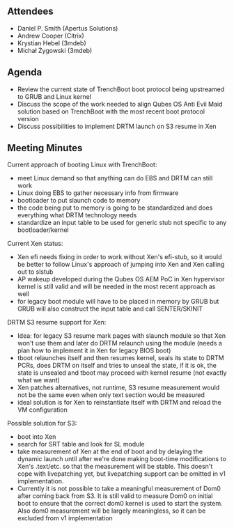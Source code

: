 ## Attendees

- Daniel P. Smith (Apertus Solutions)
- Andrew Cooper (Citrix)
- Krystian Hebel (3mdeb)
- Michał Żygowski (3mdeb)

## Agenda

- Review the current state of TrenchBoot boot protocol being upstreamed to GRUB
  and Linux kernel
- Discuss the scope of the work needed to align Qubes OS Anti Evil Maid
  solution based on TrenchBoot with the most recent boot protocol version
- Discuss possibilities to implement DRTM launch on S3 resume in Xen

## Meeting Minutes

Current approach of booting Linux with TrenchBoot:

- meet Linux demand so that anything can do EBS and DRTM can still work
- Linux doing EBS to gather necessary info from firmware
- bootloader to put slaunch code to memory
- the code being put to memory is going to be standardized and does everything
  what DRTM technology needs
- standardize an input table to be used for generic stub not specific to any
  bootloader/kernel

Current Xen status:

- Xen efi needs fixing in order to work without Xen's efi-stub, so it would be
  better to follow Linux's approach of jumping into Xen and Xen calling out to
  slstub
- AP wakeup developed during the Qubes OS AEM PoC in Xen hypervisor kernel is
  still valid and will be needed in the most recent approach as well
- for legacy boot module will have to be placed in memory by GRUB but GRUB will
  also construct the input table and call SENTER/SKINIT

DRTM S3 resume support for Xen:

- Idea: for legacy S3 resume mark pages with slaunch module so that Xen won't
  use them and later do DRTM relaunch using the module (needs a plan how to
  implement it in Xen for legacy BIOS boot)
- tboot relaunches itself and then resumes kernel, seals its state to DRTM
  PCRs, does DRTM on itself and tries to unseal the state, if it is ok, the
  state is unsealed and tboot may proceed with kernel resume (not exactly what
  we want)
- Xen patches alternatives, not runtime, S3 resume measurement would not be the
  same even when only text section would be measured
- ideal solution is for Xen to reinstantiate itself with DRTM and reload the VM
  configuration

Possible solution for S3:

- boot into Xen
- search for SRT table and look for SL module
- take measurement of Xen at the end of boot and by delaying the dynamic launch
  until after we're done making boot-time modifications to Xen's .text/etc. so
  that the measurement will be stable. This doesn't cope with livepatching yet,
  but livepatching support can be omitted in v1 implementation.
- Currently it is not possible to take a meaningful measurement of Dom0 after
  coming back from S3. It is still valid to measure Dom0 on initial boot to
  ensure that the correct dom0 kernel is used to start the system. Also dom0
  measurement will be largely meaningless, so it can be excluded from v1
  implementation
